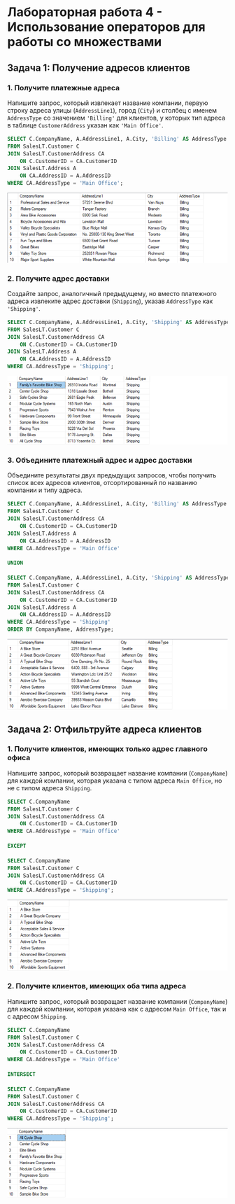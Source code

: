 # Лабораторная работа 4 - Использование операторов для работы со множествами

## Задача 1: Получение адресов клиентов

### 1. Получите платежные адреса
Напишите запрос, который извлекает название компании, первую строку адреса улицы (`AddressLine1`), город (`City`) и столбец с именем `AddressType` со значением `'Billing'` для клиентов, у которых тип адреса в таблице `CustomerAddress` указан как `'Main Office'`.

```sql
SELECT C.CompanyName, A.AddressLine1, A.City, 'Billing' AS AddressType
FROM SalesLT.Customer C
JOIN SalesLT.CustomerAddress CA
    ON C.CustomerID = CA.CustomerID
JOIN SalesLT.Address A
    ON CA.AddressID = A.AddressID
WHERE CA.AddressType = 'Main Office';
```

![Task 4.1.1](image/task4_1_1.png)

### 2. Получите адрес доставки
Создайте запрос, аналогичный предыдущему, но вместо платежного адреса извлеките адрес доставки (`Shipping`), указав `AddressType` как `'Shipping'`.

```sql
SELECT C.CompanyName, A.AddressLine1, A.City, 'Shipping' AS AddressType
FROM SalesLT.Customer C
JOIN SalesLT.CustomerAddress CA
    ON C.CustomerID = CA.CustomerID
JOIN SalesLT.Address A
    ON CA.AddressID = A.AddressID
WHERE CA.AddressType = 'Shipping';
```

![Task 4.1.2](image/task4_1_2.png)

### 3. Объедините платежный адрес и адрес доставки
Объедините результаты двух предыдущих запросов, чтобы получить список всех адресов клиентов, отсортированный по названию компании и типу адреса.

```sql
SELECT C.CompanyName, A.AddressLine1, A.City, 'Billing' AS AddressType
FROM SalesLT.Customer C
JOIN SalesLT.CustomerAddress CA
    ON C.CustomerID = CA.CustomerID
JOIN SalesLT.Address A
    ON CA.AddressID = A.AddressID
WHERE CA.AddressType = 'Main Office'

UNION

SELECT C.CompanyName, A.AddressLine1, A.City, 'Shipping' AS AddressType
FROM SalesLT.Customer C
JOIN SalesLT.CustomerAddress CA
    ON C.CustomerID = CA.CustomerID
JOIN SalesLT.Address A
    ON CA.AddressID = A.AddressID
WHERE CA.AddressType = 'Shipping'
ORDER BY CompanyName, AddressType;
```

![Task 4.1.3](image/task4_1_3.png)

## Задача 2: Отфильтруйте адреса клиентов

### 1. Получите клиентов, имеющих только адрес главного офиса
Напишите запрос, который возвращает название компании (`CompanyName`) для каждой компании, которая указана с типом адреса `Main Office`, но не с типом адреса `Shipping`.

```sql
SELECT C.CompanyName
FROM SalesLT.Customer C
JOIN SalesLT.CustomerAddress CA
    ON C.CustomerID = CA.CustomerID
WHERE CA.AddressType = 'Main Office'

EXCEPT

SELECT C.CompanyName
FROM SalesLT.Customer C
JOIN SalesLT.CustomerAddress CA
    ON C.CustomerID = CA.CustomerID
WHERE CA.AddressType = 'Shipping';
```

![Task 4.2.1](image/task4_2_1.png)

### 2. Получите клиентов, имеющих оба типа адреса
Напишите запрос, который возвращает название компании (`CompanyName`) для каждой компании, которая указана как с адресом `Main Office`, так и с адресом `Shipping`.

```sql
SELECT C.CompanyName
FROM SalesLT.Customer C
JOIN SalesLT.CustomerAddress CA
    ON C.CustomerID = CA.CustomerID
WHERE CA.AddressType = 'Main Office'

INTERSECT

SELECT C.CompanyName
FROM SalesLT.Customer C
JOIN SalesLT.CustomerAddress CA
    ON C.CustomerID = CA.CustomerID
WHERE CA.AddressType = 'Shipping';
```

![Task 4.2.2](image/task4_2_2.png)
